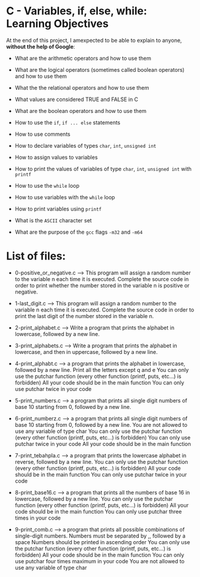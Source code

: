# C - Variables, if, else, while: Learning Objectives

  

At the end of this project, I amexpected to be able to explain to anyone,  **without the help of Google**:

  

- What are the arithmetic operators and how to use them

- What are the logical operators (sometimes called boolean operators) and how to use them

- What the the relational operators and how to use them

- What values are considered TRUE and FALSE in C

- What are the boolean operators and how to use them

- How to use the  `if`,  `if ... else`  statements

- How to use comments

- How to declare variables of types  `char`,  `int`,  `unsigned int`

- How to assign values to variables

- How to print the values of variables of type  `char`,  `int`,  `unsigned int`  with  `printf`

- How to use the  `while`  loop

- How to use variables with the  `while`  loop

- How to print variables using  `printf`

- What is the  `ASCII`  character set

- What are the purpose of the  `gcc`  flags  `-m32`  and  `-m64`

  

# List of files:

  

- 0-positive_or_negative.c —> This program will assign a random number to the variable n each time it is executed. Complete the source code in order to print whether the number stored in the variable n is positive or negative.

  

- 1-last_digit.c —> This program will assign a random number to the variable n each time it is executed. Complete the source code in order to print the last digit of the number stored in the variable n.

  

- 2-print_alphabet.c —> Write a program that prints the alphabet in lowercase, followed by a new line.

  

- 3-print_alphabets.c —> Write a program that prints the alphabet in lowercase, and then in uppercase, followed by a new line.

  

- 4-print_alphabt.c —> a program that prints the alphabet in lowercase, followed by a new line.
Print all the letters except q and e
You can only use the putchar function (every other function (printf, puts, etc…) is forbidden)
All your code should be in the main function
You can only use putchar twice in your code

  

- 5-print_numbers.c —> a program that prints all single digit numbers of base 10 starting from 0, followed by a new line.

  
- 6-print_numberz.c —> a program that prints all single digit numbers of base 10 starting from 0, followed by a new line.
You are not allowed to use any variable of type char
You can only use the putchar function (every other function (printf, puts, etc…) is forbidden)
You can only use putchar twice in your code
All your code should be in the main function

  

- 7-print_tebahpla.c —> a program that prints the lowercase alphabet in reverse, followed by a new line.
You can only use the putchar function (every other function (printf, puts, etc…) is forbidden)
All your code should be in the main function
You can only use putchar twice in your code

  

- 8-print_base16.c —> a program that prints all the numbers of base 16 in lowercase, followed by a new line.
You can only use the putchar function (every other function (printf, puts, etc…) is forbidden)
All your code should be in the main function
You can only use putchar three times in your code

  

- 9-print_comb.c —> a program that prints all possible combinations of single-digit numbers.
Numbers must be separated by ,, followed by a space
Numbers should be printed in ascending order
You can only use the putchar function (every other function (printf, puts, etc…) is forbidden)
All your code should be in the main function
You can only use putchar four times maximum in your code
You are not allowed to use any variable of type char
